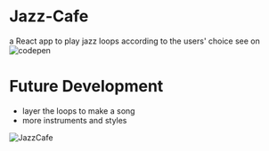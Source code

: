 # Jazz-Cafe
a React app to play jazz loops according to the users' choice
see on ![codepen](https://codepen.io/opalkm/pen/oNLVdmr)

# Future Development
- layer the loops to make a song
- more instruments and styles

![JazzCafe](https://user-images.githubusercontent.com/26353108/100031416-7674fa00-2daa-11eb-84dd-65a60b5bf5b1.png)
